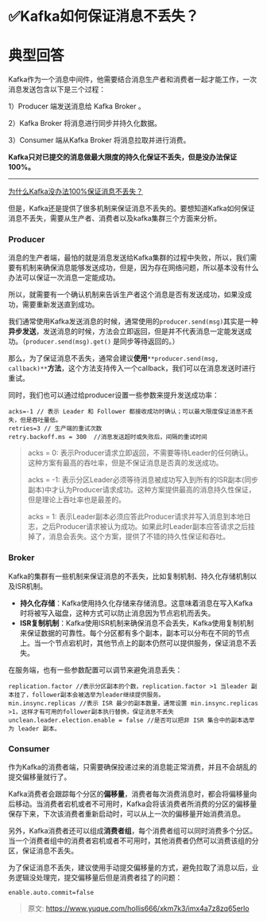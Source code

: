 # ✅Kafka如何保证消息不丢失？

# 典型回答


Kafka作为一个消息中间件，他需要结合消息生产者和消费者一起才能工作，一次消息发送包含以下是三个过程：



1）Producer 端发送消息给 Kafka Broker 。

2）Kafka Broker 将消息进行同步并持久化数据。

3）Consumer 端从Kafka Broker 将消息拉取并进行消费。



**Kafka只对已提交的消息做最大限度的持久化保证不丢失，但是没办法保证100%。**

****

[为什么Kafka没办法100%保证消息不丢失？](https://www.yuque.com/hollis666/xkm7k3/vwy7vz63qax9c7ab)



但是，Kafka还是提供了很多机制来保证消息不丢失的。要想知道Kafka如何保证消息不丢失，需要从生产者、消费者以及kafka集群三个方面来分析。



### Producer


消息的生产者端，最怕的就是消息发送给Kafka集群的过程中失败，所以，我们需要有机制来确保消息能够发送成功，但是，因为存在网络问题，所以基本没有什么办法可以保证一次消息一定能成功。



所以，就需要有一个确认机制来告诉生产者这个消息是否有发送成功，如果没成功，需要重新发送直到成功。



我们通常使用Kafka发送消息的时候，通常使用的`producer.send(msg)`其实是一种**异步发送**，发送消息的时候，方法会立即返回，但是并不代表消息一定能发送成功。（`producer.send(msg).get()` 是同步等待返回的。）



那么，为了保证消息不丢失，通常会建议**使用**`**producer.send(msg, callback)**`**方法**，这个方法支持传入一个callback，我们可以在消息发送时进行重试。



同时，我们也可以通过给producer设置一些参数来提升发送成功率：



```plain
acks=-1 // 表示 Leader 和 Follower 都接收成功时确认；可以最大限度保证消息不丢失，但是吞吐量低。
retries=3 // 生产端的重试次数
retry.backoff.ms = 300  //消息发送超时或失败后，间隔的重试时间
```



> acks = 0: 表示Producer请求立即返回，不需要等待Leader的任何确认。这种方案有最高的吞吐率，但是不保证消息是否真的发送成功。
>
> acks = -1: 表示分区Leader必须等待消息被成功写入到所有的ISR副本(同步副本)中才认为Producer请求成功。这种方案提供最高的消息持久性保证，但是理论上吞吐率也是最差的。
>
> acks = 1: 表示Leader副本必须应答此Producer请求并写入消息到本地日志，之后Producer请求被认为成功。如果此时Leader副本应答请求之后挂掉了，消息会丢失。这个方案，提供了不错的持久性保证和吞吐。
>

### Broker


Kafka的集群有一些机制来保证消息的不丢失，比如复制机制、持久化存储机制以及ISR机制。



+ **持久化存储**：Kafka使用持久化存储来存储消息。这意味着消息在写入Kafka时将被写入磁盘，这种方式可以防止消息因为节点宕机而丢失。
+ **ISR复制机制**：Kafka使用ISR机制来确保消息不会丢失，Kafka使用复制机制来保证数据的可靠性。每个分区都有多个副本，副本可以分布在不同的节点上。当一个节点宕机时，其他节点上的副本仍然可以提供服务，保证消息不丢失。



在服务端，也有一些参数配置可以调节来避免消息丢失：



```plain
replication.factor //表示分区副本的个数，replication.factor >1 当leader 副本挂了，follower副本会被选举为leader继续提供服务。
min.insync.replicas //表示 ISR 最少的副本数量，通常设置 min.insync.replicas >1，这样才有可用的follower副本执行替换，保证消息不丢失
unclean.leader.election.enable = false //是否可以把非 ISR 集合中的副本选举为 leader 副本。
```

### Consumer


作为Kafka的消费者端，只需要确保投递过来的消息能正常消费，并且不会胡乱的提交偏移量就行了。



Kafka消费者会跟踪每个分区的**偏移量**，消费者每次消费消息时，都会将偏移量向后移动。当消费者宕机或者不可用时，Kafka会将该消费者所消费的分区的偏移量保存下来，下次该消费者重新启动时，可以从上一次的偏移量开始消费消息。



另外，Kafka消费者还可以组成**消费者组**，每个消费者组可以同时消费多个分区。当一个消费者组中的消费者宕机或者不可用时，其他消费者仍然可以消费该组的分区，保证消息不丢失。



为了保证消息不丢失，建议使用手动提交偏移量的方式，避免拉取了消息以后，业务逻辑没处理完，提交偏移量后但是消费者挂了的问题：



```plain
enable.auto.commit=false
```















> 原文: <https://www.yuque.com/hollis666/xkm7k3/imx4a7z8zq65erlo>